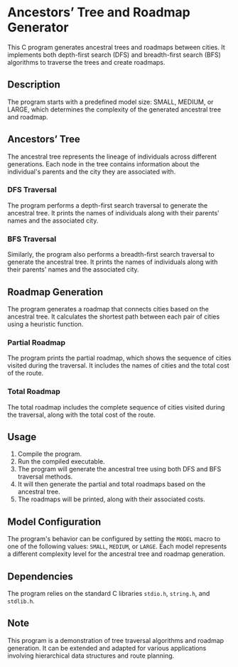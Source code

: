 # Ancestors’ Tree and Roadmap Generator

This C program generates ancestral trees and roadmaps between cities. It implements both depth-first search (DFS) and breadth-first search (BFS) algorithms to traverse the trees and create roadmaps.

## Description

The program starts with a predefined model size: SMALL, MEDIUM, or LARGE, which determines the complexity of the generated ancestral tree and roadmap.

## Ancestors’ Tree

The ancestral tree represents the lineage of individuals across different generations. Each node in the tree contains information about the individual's parents and the city they are associated with.

### DFS Traversal
The program performs a depth-first search traversal to generate the ancestral tree. It prints the names of individuals along with their parents' names and the associated city.

### BFS Traversal
Similarly, the program also performs a breadth-first search traversal to generate the ancestral tree. It prints the names of individuals along with their parents' names and the associated city.

## Roadmap Generation

The program generates a roadmap that connects cities based on the ancestral tree. It calculates the shortest path between each pair of cities using a heuristic function.

### Partial Roadmap
The program prints the partial roadmap, which shows the sequence of cities visited during the traversal. It includes the names of cities and the total cost of the route.

### Total Roadmap
The total roadmap includes the complete sequence of cities visited during the traversal, along with the total cost of the route.

## Usage

1. Compile the program.
2. Run the compiled executable.
3. The program will generate the ancestral tree using both DFS and BFS traversal methods.
4. It will then generate the partial and total roadmaps based on the ancestral tree.
5. The roadmaps will be printed, along with their associated costs.

## Model Configuration

The program's behavior can be configured by setting the `MODEL` macro to one of the following values: `SMALL`, `MEDIUM`, or `LARGE`. Each model represents a different complexity level for the ancestral tree and roadmap generation.

## Dependencies

The program relies on the standard C libraries `stdio.h`, `string.h`, and `stdlib.h`.

## Note

This program is a demonstration of tree traversal algorithms and roadmap generation. It can be extended and adapted for various applications involving hierarchical data structures and route planning.